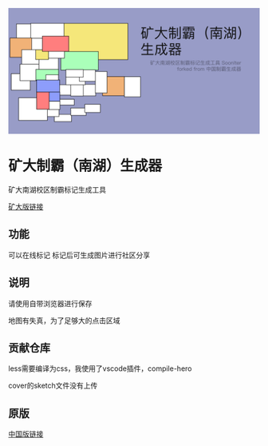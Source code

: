 ![中国制霸生成器](cover.png)
# 矿大制霸（南湖）生成器
矿大南湖校区制霸标记生成工具

[矿大版链接](https://zhiba.atcumt.com)

## 功能
可以在线标记 标记后可生成图片进行社区分享

## 说明
请使用自带浏览器进行保存

地图有失真，为了足够大的点击区域

## 贡献仓库
less需要编译为css，我使用了vscode插件，compile-hero

cover的sketch文件没有上传

## 原版
[中国版链接](https://lab.magiconch.com/china-ex/)
